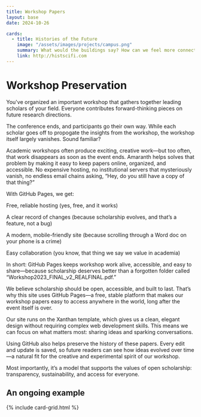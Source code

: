 ```yaml
---
title: Workshop Papers
layout: base
date: 2024-10-26

cards: 
  - title: Histories of the Future
    image: "/assets/images/projects/campus.png"
    summary: What would the buildings say? How can we feel more connected to the rich history of our campus?
    link: http://histscifi.com
---
```


# Workshop Preservation
You've organized an important workshop that gathers together leading scholars of your field. Everyone contributes forward-thinking pieces on future research directions.

The conference ends, and participants go their own way. While each scholar goes off to propogate the insights from the workshop, the workshop itself largely vanishes. Sound familiar?

Academic workshops often produce exciting, creative work—but too often, that work disappears as soon as the event ends. Amaranth helps solves that problem by making it easy to keep papers online, organized, and accessible. No expensive hosting, no institutional servers that mysteriously vanish, no endless email chains asking, “Hey, do you still have a copy of that thing?”

With GitHub Pages, we get:

Free, reliable hosting (yes, free, and it works)

A clear record of changes (because scholarship evolves, and that’s a feature, not a bug)

A modern, mobile-friendly site (because scrolling through a Word doc on your phone is a crime)

Easy collaboration (you know, that thing we say we value in academia)

In short: GitHub Pages keeps workshop work alive, accessible, and easy to share—because scholarship deserves better than a forgotten folder called “Workshop2023_FINAL_v2_REALFINAL.pdf.”


We believe scholarship should be open, accessible, and built to last. That’s why this site uses GitHub Pages—a free, stable platform that makes our workshop papers easy to access anywhere in the world, long after the event itself is over.

Our site runs on the Xanthan template, which gives us a clean, elegant design without requiring complex web development skills. This means we can focus on what matters most: sharing ideas and sparking conversations.

Using GitHub also helps preserve the history of these papers. Every edit and update is saved, so future readers can see how ideas evolved over time—a natural fit for the creative and experimental spirit of our workshop.

Most importantly, it’s a model that supports the values of open scholarship: transparency, sustainability, and access for everyone.




## An ongoing example
{% include card-grid.html %}
